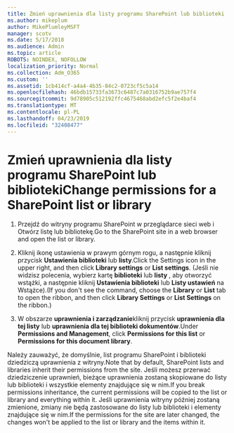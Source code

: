 ```yaml
---
title: Zmień uprawnienia dla listy programu SharePoint lub biblioteki
ms.author: mikeplum
author: MikePlumleyMSFT
manager: scotv
ms.date: 5/17/2018
ms.audience: Admin
ms.topic: article
ROBOTS: NOINDEX, NOFOLLOW
localization_priority: Normal
ms.collection: Adm_O365
ms.custom: ''
ms.assetid: 1cb414cf-a4a4-4b35-84c2-0723cf5c5a14
ms.openlocfilehash: 46bdb15733fa3673c6487c7a0316752b9ae757f4
ms.sourcegitcommit: 9d78905c512192ffc4675468abd2efc5f2e4baf4
ms.translationtype: MT
ms.contentlocale: pl-PL
ms.lasthandoff: 04/23/2019
ms.locfileid: "32408477"
---
```

# <a name="change-permissions-for-a-sharepoint-list-or-library"></a><span data-ttu-id="a0a9d-102">Zmień uprawnienia dla listy programu SharePoint lub biblioteki</span><span class="sxs-lookup"><span data-stu-id="a0a9d-102">Change permissions for a SharePoint list or library</span></span>

1. <span data-ttu-id="a0a9d-103">Przejdź do witryny programu SharePoint w przeglądarce sieci web i Otwórz listę lub bibliotekę.</span><span class="sxs-lookup"><span data-stu-id="a0a9d-103">Go to the SharePoint site in a web browser and open the list or library.</span></span>
    
2. <span data-ttu-id="a0a9d-104">Kliknij ikonę ustawienia w prawym górnym rogu, a następnie kliknij przycisk **Ustawienia biblioteki** lub **listy**.</span><span class="sxs-lookup"><span data-stu-id="a0a9d-104">Click the Settings icon in the upper right, and then click **Library settings** or **List settings**.</span></span> <span data-ttu-id="a0a9d-105">(Jeśli nie widzisz polecenia, wybierz kartę **biblioteki** lub **listy** , aby otworzyć wstążki, a następnie kliknij **Ustawienia biblioteki** lub **Listy ustawień** na Wstążce).</span><span class="sxs-lookup"><span data-stu-id="a0a9d-105">(If you don't see the command, choose the **Library** or **List** tab to open the ribbon, and then click **Library Settings** or **List Settings** on the ribbon.)</span></span> 
    
3. <span data-ttu-id="a0a9d-106">W obszarze **uprawnienia i zarządzanie**kliknij przycisk **uprawnienia dla tej listy** lub **uprawnienia dla tej biblioteki dokumentów**.</span><span class="sxs-lookup"><span data-stu-id="a0a9d-106">Under **Permissions and Management**, click **Permissions for this list** or **Permissions for this document library**.</span></span>
    
<span data-ttu-id="a0a9d-107">Należy zauważyć, że domyślnie, list programu SharePoint i biblioteki dziedziczą uprawnienia z witryny.</span><span class="sxs-lookup"><span data-stu-id="a0a9d-107">Note that by default, SharePoint lists and libraries inherit their permissions from the site.</span></span> <span data-ttu-id="a0a9d-108">Jeśli możesz przerwać dziedziczenie uprawnień, bieżące uprawnienia zostaną skopiowane do listy lub biblioteki i wszystkie elementy znajdujące się w nim.</span><span class="sxs-lookup"><span data-stu-id="a0a9d-108">If you break permissions inheritance, the current permissions will be copied to the list or library and everything within it.</span></span> <span data-ttu-id="a0a9d-109">Jeśli uprawnienia witryny później zostaną zmienione, zmiany nie będą zastosowane do listy lub biblioteki i elementy znajdujące się w nim.</span><span class="sxs-lookup"><span data-stu-id="a0a9d-109">If the permissions for the site are later changed, the changes won't be applied to the list or library and the items within it.</span></span>
  

